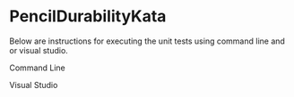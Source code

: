 # PencilDurabilityKata

Below are instructions for executing the unit tests using command line and or visual studio.

Command Line


Visual Studio